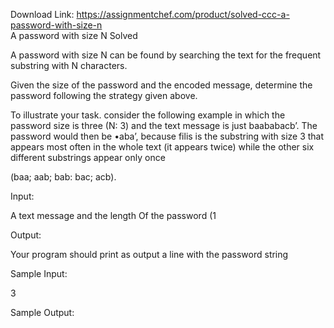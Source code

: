 Download Link: https://assignmentchef.com/product/solved-ccc-a-password-with-size-n
<br>
A password with size N Solved

A password with size N can be found by searching the text for the frequent substring with N characters.

Given the size of the password and the encoded message, determine the password following the strategy given above.

To illustrate your task. consider the following example in which the password size is three (N: 3) and the text message is just baababacb’. The password would then be •aba’, because filis is the substring with size 3 that  appears most often in the whole text (it appears twice) while the other six different substrings appear only once

(baa; aab; bab: bac; acb).

Input:

A text message and the length Of the password (1

Output:

Your program should print as output a line with the password string

Sample Input:

3

Sample Output: